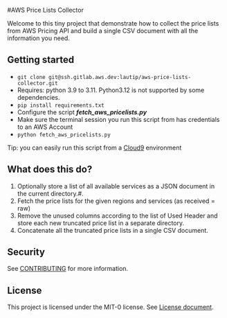 #AWS Price Lists Collector

Welcome to this tiny project that demonstrate how to collect the price lists from AWS Pricing API and
build a single CSV document with all the information you need.


## Getting started

* `git clone git@ssh.gitlab.aws.dev:lautip/aws-price-lists-collector.git`
* Requires: python 3.9 to 3.11. Python3.12 is not supported by some dependencies.
* `pip install requirements.txt`
* Configure the script ***fetch_aws_pricelists.py***
* Make sure the terminal session you run this script from has credentials to an AWS Account
* `python fetch_aws_pricelists.py`

Tip: you can easily run this script from a [Cloud9](https://aws.amazon.com/pm/cloud9) environment

## What does this do?
1. Optionally store a list of all available services as a JSON document in the current directory.#. 
1. Fetch the price lists for the given regions and services (as received = raw)
1. Remove the unused columns according to the list of Used Header and store each new truncated price list in a separate directory.
1. Concatenate all the truncated price lists in a single CSV document.

## Security
See [CONTRIBUTING](CONTRIBUTING.md#security-issue-notifications) for more information.

## License
This project is licensed under the MIT-0 license. See [License document](LICENSE).
